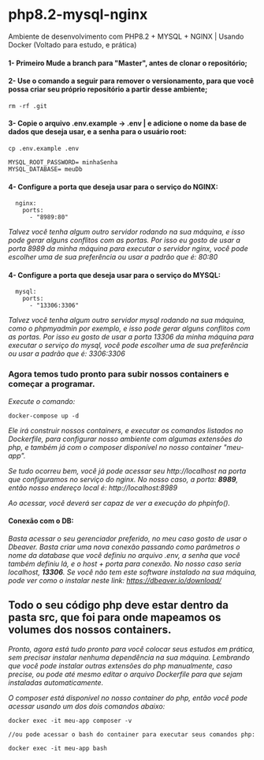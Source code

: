 # php8.2-mysql-nginx
Ambiente de desenvolvimento com PHP8.2 + MYSQL + NGINX | Usando Docker (Voltado para estudo, e prática)

#### 1- Primeiro Mude a branch para "Master", antes de clonar o repositório;

#### 2- Use o comando a seguir para remover o versionamento, para que você possa criar seu próprio repositório a partir desse ambiente;
```
rm -rf .git
```

#### 3- Copie o arquivo .env.example -> .env | e adicione o nome da base de dados que deseja usar, e a senha para o usuário root:
```
cp .env.example .env
```
```
MYSQL_ROOT_PASSWORD= minhaSenha
MYSQL_DATABASE= meuDb
```

#### 4- Configure a porta que deseja usar para o serviço do NGINX:
```
  nginx:
    ports:
      - "8989:80"
```
*Talvez você tenha algum outro servidor rodando na sua máquina, e isso pode gerar alguns conflitos com as portas. Por isso eu gosto de usar a porta 8989 da minha máquina para executar o servidor nginx, você pode escolher uma de sua preferência ou usar a padrão que é: 80:80*

#### 4- Configure a porta que deseja usar para o serviço do MYSQL:
```
  mysql:
    ports:
      - "13306:3306"
```
*Talvez você tenha algum outro servidor mysql rodando na sua máquina, como o phpmyadmin por exemplo, e isso pode gerar alguns conflitos com as portas. Por isso eu gosto de usar a porta 13306 da minha máquina para executar o serviço do mysql, você pode escolher uma de sua preferência ou usar a padrão que é: 3306:3306*

### Agora temos tudo pronto para subir nossos containers e começar a programar.

*Execute o comando:*
```
docker-compose up -d
```
*Ele irá construir nossos containers, e executar os comandos listados no Dockerfile, para configurar nosso ambiente com algumas extensões do php, e também já com o composer disponível no nosso container "meu-app".*

*Se tudo ocorreu bem, você já pode acessar seu http://localhost na porta que configuramos no serviço do nginx. No nosso caso, a porta: **8989**, então nosso endereço local é: http://localhost:8989*

*Ao acessar, você deverá ser capaz de ver a execução do phpinfo().*

#### Conexão com o DB:

*Basta acessar o seu gerenciador preferido, no meu caso gosto de usar o Dbeaver. Basta criar uma nova conexão passando como parâmetros o nome da database que você definiu no arquivo .env, a senha que você também definiu lá, e o host + porta para conexão. No nosso caso seria localhost, **13306**.
Se você não tem este software instalado na sua máquina, pode ver como o instalar neste link: https://dbeaver.io/download/*

## Todo o seu código php deve estar dentro da pasta src, que foi para onde mapeamos os volumes dos nossos containers.

*Pronto, agora está tudo pronto para você colocar seus estudos em prática, sem precisar instalar nenhuma dependência na sua máquina. Lembrando que você pode instalar outras extensões do php manualmente, caso precise, ou pode até mesmo editar o arquivo Dockerfile para que sejam instaladas automaticamente.*

*O composer está disponível no nosso container do php, então você pode acessar usando um dos dois comandos abaixo:* 

```
docker exec -it meu-app composer -v

//ou pode acessar o bash do container para executar seus comandos php:

docker exec -it meu-app bash
```
